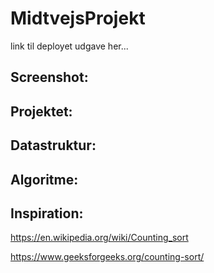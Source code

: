 # MidtvejsProjekt

link til deployet udgave her...

## Screenshot:

## Projektet: 

## Datastruktur:

## Algoritme:

## Inspiration:

https://en.wikipedia.org/wiki/Counting_sort

https://www.geeksforgeeks.org/counting-sort/


